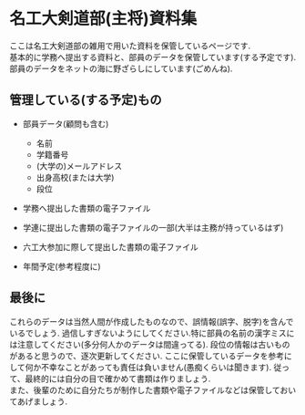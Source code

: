 # 名工大剣道部(主将)資料集

ここは名工大剣道部の雑用で用いた資料を保管しているページです.  
基本的に学務へ提出する資料と、部員のデータを保管しています(する予定です).  
部員のデータをネットの海に野ざらしにしています(ごめんね).  

## 管理している(する予定)もの

* 部員データ(顧問も含む)
    * 名前
    * 学籍番号
    * (大学の)メールアドレス
    * 出身高校(または大学)
    * 段位

* 学務へ提出した書類の電子ファイル

* 学連に提出した書類の電子ファイルの一部(大半は主務が持っているはず)

* 六工大参加に際して提出した書類の電子ファイル

* 年間予定(参考程度に)

## 最後に

これらのデータは当然人間が作成したものなので、誤情報(誤字、脱字)を含んでいるでしょう.
過信しすぎないようにしてください.特に部員の名前の漢字ミスには注意してください(多分何人かのデータは間違ってる).
段位の情報は古いものがあると思うので、逐次更新してください.
ここに保管しているデータを参考にして何か不幸なことがあっても責任は負いません(愚痴くらいは聞きます).
従って、最終的には自分の目で確かめて書類は作りましょう.  
また、後輩のために自分たちが制作した書類や電子ファイルなどは保管しておいてあげましょう.
